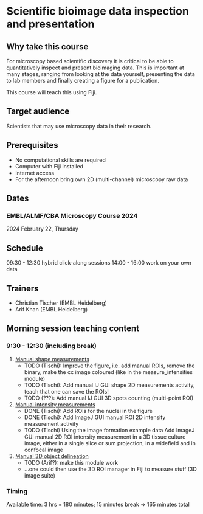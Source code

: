 # Scientific bioimage data inspection and presentation

## Why take this course

For microscopy based scientific discovery it is critical to be able to quantitatively inspect and present bioimaging data. This is important at many stages, ranging from looking at the data yourself, presenting the data to lab members and finally creating a figure for a publication.

This course will teach this using Fiji.

## Target audience

Scientists that may use microscopy data in their research.

## Prerequisites

* No computational skills are required
* Computer with Fiji installed
* Internet access
* For the afternoon bring own 2D (multi-channel) microscopy raw data

## Dates

### EMBL/ALMF/CBA Microscopy Course 2024

2024 February 22, Thursday  

## Schedule

09:30 - 12:30 hybrid click-along sessions
14:00 - 16:00 work on your own data

## Trainers

- Christian Tischer (EMBL Heidelberg)
- Arif Khan (EMBL Heidelberg)

## Morning session teaching content

### 9:30 - 12:30 (including break)

1. [Manual shape measurements](https://neubias.github.io/training-resources/measure_shapes/index.html)
    - TODO (Tischi): Improve the figure, i.e. add manual ROIs, remove the binary, make the cc image coloured (like in the measure_intensities module)
    - TODO (Tischi): Add manual IJ GUI shape 2D measurements activity, teach that one can save the ROIs!
    - TODO (???): Add manual IJ GUI 3D spots counting (multi-point ROI)
1. [Manual intensity measurements](https://neubias.github.io/training-resources/measure_intensities/index.html)
    - DONE (Tischi): Add ROIs for the nuclei in the figure 
    - DONE (Tischi): Add ImageJ GUI manual ROI 2D intensity measurement activity
    - TODO (Tischi) Using the image formation example data Add ImageJ GUI manual 2D ROI intensity measurement in a 3D tissue culture image, either in a single slice or sum projection, in a widefield and in confocal image
1. [Manual 3D object delineation](https://neubias.github.io/training-resources/manual_segmentation/index.html)
    - TODO (Arif?): make this module work
    - ...one could then use the 3D ROI manager in Fiji to measure stuff (3D image suite)

### Timing

Available time: 3 hrs = 180 minutes; 15 minutes break => 165 minutes total
